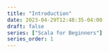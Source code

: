 ```yaml
---
title: "Introduction"
date: 2023-04-29T12:48:35-04:00
draft: false
series: ["Scala for Beginners"]
series_order: 1
---
```


